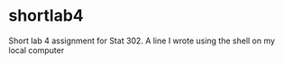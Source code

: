 # shortlab4
Short lab 4 assignment for Stat 302.
A line I wrote using the shell on my local computer
